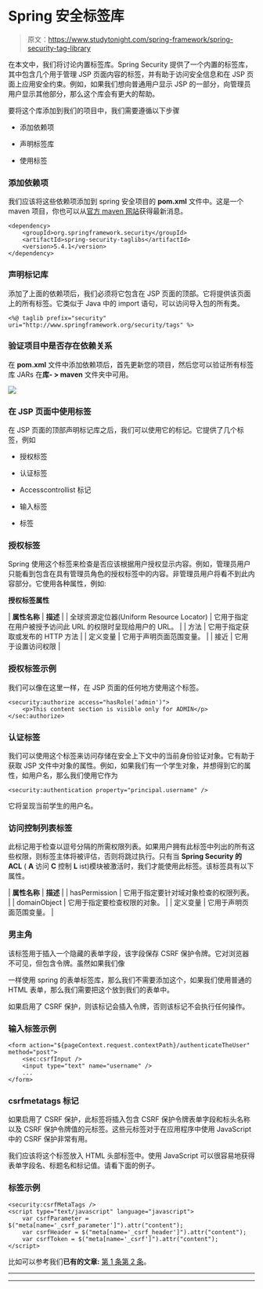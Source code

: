 # Spring 安全标签库

> 原文：<https://www.studytonight.com/spring-framework/spring-security-tag-library>

在本文中，我们将讨论内置标签库。Spring Security 提供了一个内置的标签库，其中包含几个用于管理 JSP 页面内容的标签，并有助于访问安全信息和在 JSP 页面上应用安全约束。例如，如果我们想向普通用户显示 JSP 的一部分，向管理员用户显示其他部分，那么这个库会有更大的帮助。

要将这个库添加到我们的项目中，我们需要遵循以下步骤

*   添加依赖项

*   声明标签库

*   使用标签

### 添加依赖项

我们应该将这些依赖项添加到 spring 安全项目的 **pom.xml** 文件中。这是一个 maven 项目，你也可以从[官方 maven 网站](https://mvnrepository.com/artifact/org.springframework.security/spring-security-taglibs)获得最新消息。

```
<dependency>
    <groupId>org.springframework.security</groupId>
    <artifactId>spring-security-taglibs</artifactId>
    <version>5.4.1</version>
</dependency> 
```

### 声明标记库

添加了上面的依赖项后，我们必须将它包含在 JSP 页面的顶部。它将提供该页面上的所有标签。它类似于 Java 中的 import 语句，可以访问导入包的所有类。

```
<%@ taglib prefix="security" uri="http://www.springframework.org/security/tags" %>
```

### 验证项目中是否存在依赖关系

在 **pom.xml** 文件中添加依赖项后，首先更新您的项目，然后您可以验证所有标签库 JARs 在**库- > maven** 文件夹中可用。

![](../Images/cc3e518c0733a833fab0659b3a0ee1f3.png)

### 在 JSP 页面中使用标签

在 JSP 页面的顶部声明标记库之后，我们可以使用它的标记。它提供了几个标签，例如

*   授权标签

*   认证标签

*   Accesscontrollist 标记

*   输入标签

*   标签

### 授权标签

Spring 使用这个标签来检查是否应该根据用户授权显示内容。例如，管理员用户只能看到包含在具有管理员角色的授权标签中的内容。非管理员用户将看不到此内容部分。它使用各种属性，例如:

**授权标签属性**

| **属性名称** | **描述** |
| 全球资源定位器(Uniform Resource Locator) | 它用于指定在用户被授予访问此 URL 的权限时呈现给用户的 URL。 |
| 方法 | 它用于指定获取或发布的 HTTP 方法 |
| 定义变量 | 它用于声明页面范围变量。 |
| 接近 | 它用于设置访问权限 |

### **授权标签示例**

我们可以像在这里一样，在 JSP 页面的任何地方使用这个标签。

```
<security:authorize access="hasRole('admin')">
    <p>This content section is visible only for ADMIN</p>
</sec:authorize>
```

### 认证标签

我们可以使用这个标签来访问存储在安全上下文中的当前身份验证对象。它有助于获取 JSP 文件中对象的属性。例如，如果我们有一个学生对象，并想得到它的属性，如用户名，那么我们使用它作为

```
<security:authentication property="principal.username" />
```

它将呈现当前学生的用户名。

### 访问控制列表标签

此标记用于检查以逗号分隔的所需权限列表。如果用户拥有此标签中列出的所有这些权限，则标签主体将被评估，否则将跳过执行。只有当 **Spring Security 的 ACL** ( **A** 访问 **C** 控制 **L** ist)模块被激活时，我们才能使用此标签。该标签具有以下属性。

| **属性名称** | **描述** |
| hasPermission | 它用于指定要针对域对象检查的权限列表。 |
| domainObject | 它用于指定要检查权限的对象。 |
| 定义变量 | 它用于声明页面范围变量。 |

### 男主角

该标签用于插入一个隐藏的表单字段，该字段保存 CSRF 保护令牌。它对浏览器不可见，但包含令牌。虽然如果我们像

<form>一样使用 spring 的表单标签库，那么我们不需要添加这个，如果我们使用普通的 HTML 表单，那么我们需要把这个放到我们的表单中。</form>

如果启用了 CSRF 保护，则该标记会插入令牌，否则该标记不会执行任何操作。

### 输入标签示例

```
<form action="${pageContext.request.contextPath}/authenticateTheUser" method="post">
    <sec:csrfInput />
    <input type="text" name="username" />
    ...
</form>
```

### csrfmetatags 标记

如果启用了 CSRF 保护，此标签将插入包含 CSRF 保护令牌表单字段和标头名称以及 CSRF 保护令牌值的元标签。这些元标签对于在应用程序中使用 JavaScript 中的 CSRF 保护非常有用。

我们应该将这个标签放入 HTML 头部标签中。使用 JavaScript 可以很容易地获得表单字段名、标题名和标记值。请看下面的例子。

### 标签示例

```
<security:csrfMetaTags />
<script type="text/javascript" language="javascript">
    var csrfParameter = $("meta[name='_csrf_parameter']").attr("content");
    var csrfHeader = $("meta[name='_csrf_header']").attr("content");
    var csrfToken = $("meta[name='_csrf']").attr("content");
</script>
```

比如可以参考我们**已有的文章:** [第 1 条](http://www.studytonight.com/spring-framework/display-data-based-on-rbac)[第 2 条](https://www.studytonight.com/spring-framework/user-information)。

* * *

* * *